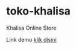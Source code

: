 # toko-khalisa
Khalisa Online Store

Link demo [klik disini](https://sejator.github.io/toko-khalisa/)
